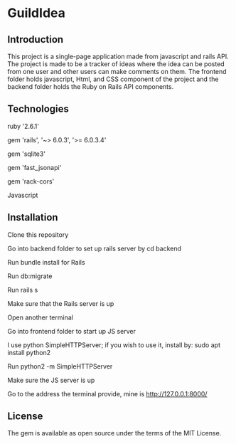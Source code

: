 # GuildIdea

## Introduction

This project is a single-page application made from javascript and rails API. The project is made to be a tracker of ideas where the idea can be posted from one user and other users can make comments on them. The frontend folder holds javascript, Html, and CSS component of the project and the backend folder holds the Ruby on Rails API components.

## Technologies

ruby '2.6.1'

gem 'rails', '~> 6.0.3', '>= 6.0.3.4'

gem 'sqlite3'

gem 'fast_jsonapi'

gem 'rack-cors'

Javascript

## Installation

Clone this repository

Go into backend folder to set up rails server by cd backend

Run bundle install for Rails

Run db:migrate

Run rails s

Make sure that the Rails server is up

Open another terminal

Go into frontend folder to start up JS server

I use python SimpleHTTPServer; if you wish to use it, install by: sudo apt install python2

Run python2 -m SimpleHTTPServer

Make sure the JS server is up

Go to the address the terminal provide, mine is http://127.0.0.1:8000/

## License

The gem is available as open source under the terms of the MIT License.



